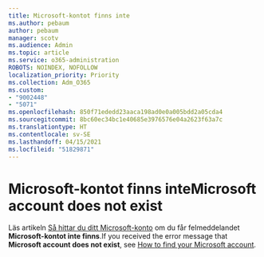 ```yaml
---
title: Microsoft-kontot finns inte
ms.author: pebaum
author: pebaum
manager: scotv
ms.audience: Admin
ms.topic: article
ms.service: o365-administration
ROBOTS: NOINDEX, NOFOLLOW
localization_priority: Priority
ms.collection: Adm_O365
ms.custom:
- "9002448"
- "5071"
ms.openlocfilehash: 850f71ededd23aaca198ad0e0a005bdd2a05cda4
ms.sourcegitcommit: 8bc60ec34bc1e40685e3976576e04a2623f63a7c
ms.translationtype: HT
ms.contentlocale: sv-SE
ms.lasthandoff: 04/15/2021
ms.locfileid: "51829871"
---
```

# <a name="microsoft-account-does-not-exist"></a><span data-ttu-id="13340-102">Microsoft-kontot finns inte</span><span class="sxs-lookup"><span data-stu-id="13340-102">Microsoft account does not exist</span></span>

<span data-ttu-id="13340-103">Läs artikeln [Så hittar du ditt Microsoft-konto](https://support.microsoft.com/help/13811/microsoft-account-how-to-find) om du får felmeddelandet **Microsoft-kontot inte finns**.</span><span class="sxs-lookup"><span data-stu-id="13340-103">If you received the error message that **Microsoft account does not exist**, see [How to find your Microsoft account](https://support.microsoft.com/help/13811/microsoft-account-how-to-find).</span></span>
